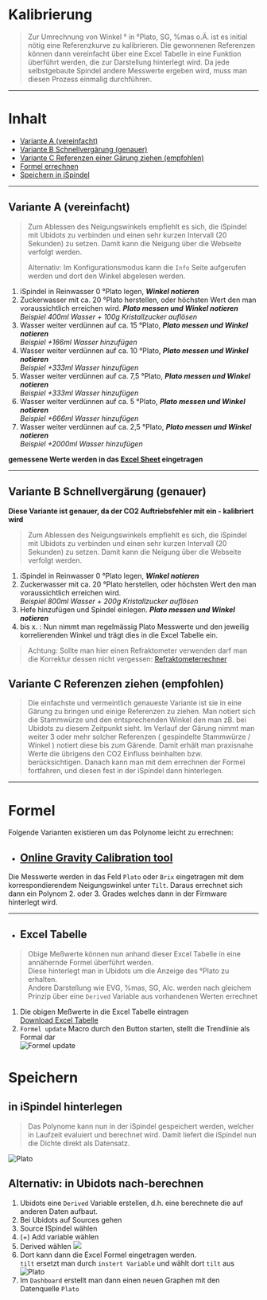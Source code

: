 # Kalibrierung

>Zur Umrechnung von Winkel ° in °Plato, SG, %mas o.Ä. ist es initial nötig eine Referenzkurve zu kalibrieren. Die gewonnenen Referenzen können dann vereinfacht über eine Excel Tabelle in eine Funktion überführt werden, die zur Darstellung hinterlegt wird. Da jede selbstgebaute Spindel andere Messwerte ergeben wird, muss man diesen Prozess einmalig durchführen.

***

# Inhalt

- [Variante A (vereinfacht)](#variante-a-(vereinfacht))
- [Variante B Schnellvergärung (genauer)](#variante-b-schnellvergärung-(genauer))
- [Variante C Referenzen einer Gärung ziehen (empfohlen)](#variante-C-Referenzen-ziehen)
- [Formel errechnen](#formel)
- [Speichern in iSpindel](#speichern)

***

## Variante A (vereinfacht)

> Zum Ablessen des Neigungswinkels empfiehlt es sich, die iSpindel mit Ubidots zu verbinden und einen sehr kurzen Intervall (20 Sekunden) zu setzen. Damit kann die Neigung über die Webseite verfolgt werden.  
>  
>  Alternativ: Im Konfigurationsmodus kann die ```Info``` Seite aufgerufen werden und dort den Winkel abgelesen werden.

1. iSpindel in Reinwasser 0 °Plato legen, ***Winkel notieren***
1. Zuckerwasser mit ca. 20 °Plato herstellen, oder höchsten Wert den man voraussichtlich erreichen wird. ***Plato messen und Winkel notieren***  
*Beispiel 400ml Wasser + 100g Kristallzucker auflösen*
1. Wasser weiter verdünnen auf ca. 15 °Plato, ***Plato messen und Winkel notieren***   
*Beispiel +166ml Wasser hinzufügen*
1. Wasser weiter verdünnen auf ca. 10 °Plato, ***Plato messen und Winkel notieren***   
*Beispiel +333ml Wasser hinzufügen*
1. Wasser weiter verdünnen auf ca. 7,5 °Plato, ***Plato messen und Winkel notieren***   
*Beispiel +333ml Wasser hinzufügen*
1. Wasser weiter verdünnen auf ca. 5 °Plato, ***Plato messen und Winkel notieren***   
*Beispiel +666ml Wasser hinzufügen*
1. Wasser weiter verdünnen auf ca. 2,5 °Plato, ***Plato messen und Winkel notieren***   
*Beispiel +2000ml Wasser hinzufügen*

**gemessene Werte werden in das [Excel Sheet](#formel) eingetragen** 

***

## Variante B Schnellvergärung (genauer)

**Diese Variante ist genauer, da der CO2 Auftriebsfehler mit ein - kalibriert wird**

> Zum Ablessen des Neigungswinkels empfiehlt es sich, die iSpindel mit Ubidots zu verbinden und einen sehr kurzen Intervall (20 Sekunden) zu setzen. Damit kann die Neigung über die Webseite verfolgt werden.  

1. iSpindel in Reinwasser 0 °Plato legen, ***Winkel notieren***
1. Zuckerwasser mit ca. 20 °Plato herstellen, oder höchsten Wert den man voraussichtlich erreichen wird.  
*Beispiel 800ml Wasser + 200g Kristallzucker auflösen*
1. Hefe hinzufügen und Spindel einlegen. ***Plato messen und Winkel notieren*** 
1. bis x. :  Nun nimmt man regelmässig Plato Messwerte und den jeweilig korrelierenden Winkel und trägt dies in die Excel Tabelle ein. 
> Achtung: Sollte man hier einen Refraktometer verwenden darf man die Korrektur dessen nicht vergessen: [Refraktometerrechner](http://www.maischemalzundmehr.de/index.php?inhaltmitte=toolsrefraktorechner)

## Variante C Referenzen ziehen (empfohlen)

> Die einfachste und vermeintlich genaueste Variante ist sie in eine Gärung zu bringen und einige Referenzen zu ziehen. Man notiert sich die Stammwürze und den entsprechenden Winkel den man zB. bei Ubidots zu diesem Zeitpunkt sieht. Im Verlauf der Gärung nimmt man weiter 3 oder mehr solcher Referenzen ( gespindelte Stammwürze / Winkel ) notiert diese bis zum Gärende. Damit erhält man praxisnahe Werte die übrigens den CO2 Einfluss beinhalten bzw. berücksichtigen.
Danach kann man mit dem errechnen der Formel fortfahren, und diesen fest in der iSpindel dann hinterlegen.


***

# Formel
Folgende Varianten existieren um das Polynome leicht zu errechnen:

- ## [Online Gravity Calibration tool](http://www.ispindel.de/tools/calibration/calibration.htm)

Die Messwerte werden in das Feld `Plato` oder `Brix` eingetragen mit dem korrespondierendem Neigungswinkel unter `Tilt`. Daraus errechnet sich dann ein Polynom 2. oder 3. Grades welches dann in der Firmware hinterlegt wird.

***

- ## Excel Tabelle

> Obige Meßwerte können nun anhand dieser Excel Tabelle in eine annähernde Formel überführt werden.  
Diese hinterlegt man in Ubidots um die Anzeige des °Plato zu erhalten.  
> Andere Darstellung wie EVG, %mas, SG, Alc. werden nach gleichem Prinzip über eine ```Derived``` Variable aus vorhandenen Werten errechnet

1. Die obigen Meßwerte in die Excel Tabelle eintragen  
  [Download Excel Tabelle](Kalibrierung.xlsm)
1. ```Formel update``` Macro durch den Button starten, stellt die Trendlinie als Formal dar  
![Formel update](/pics/Excelcalc.jpg)


# Speichern

## in iSpindel hinterlegen

> Das Polynome kann nun in der iSpindel gespeichert werden, welcher in Laufzeit evaluiert und berechnet wird. Damit liefert die iSpindel nun die Dichte direkt als Datensatz.

![Plato](/pics/configuration.png)

## Alternativ: in Ubidots nach-berechnen

1. Ubidots eine ```Derived``` Variable erstellen, d.h. eine berechnete die auf anderen Daten aufbaut.  
1. Bei Ubidots auf Sources gehen
1. Source ISpindel wählen
1. (+) Add variable wählen
1. Derived wählen ![](/pics/Ubiderived.jpg)
1. Dort kann dann die Excel Formel eingetragen werden.  
```tilt``` ersetzt man durch ```instert Variable``` und wählt dort ```tilt``` aus 
![Plato](/pics/Ubiplato.jpg)
1. Im ```Dashboard``` erstellt man dann einen neuen Graphen mit den Datenquelle ```Plato```
